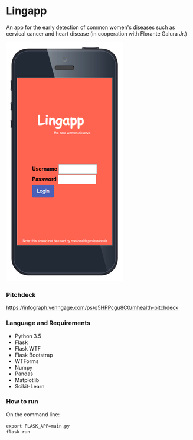 # Lingapp

An app for the early detection of common women's diseases such as cervical cancer and heart disease (in cooperation with Florante Galura Jr.)

![](https://github.com/leloykun/lingapp/blob/master/static/images/screenshot.png)

### Pitchdeck
https://infograph.venngage.com/ps/q5HPPcgu8C0/mhealth-pitchdeck

### Language and Requirements
* Python 3.5
* Flask 
* Flask WTF
* Flask Bootstrap
* WTForms
* Numpy
* Pandas
* Matplotlib
* Scikit-Learn

### How to run
On the command line:
```{bash}
export FLASK_APP=main.py
flask run
```
